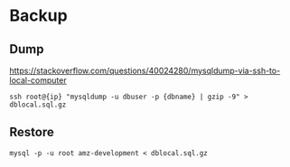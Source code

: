# Backup

## Dump

https://stackoverflow.com/questions/40024280/mysqldump-via-ssh-to-local-computer

```
ssh root@{ip} "mysqldump -u dbuser -p {dbname} | gzip -9" > dblocal.sql.gz
```

## Restore

```
mysql -p -u root amz-development < dblocal.sql.gz
```
